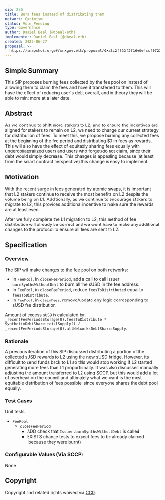 ```yaml
---
sip: 255
title: Burn fees instead of distributing them
network: Optimism
status: Vote_Pending
type: Governance
author: Daniel Beal (@dbeal-eth)
implementor: Daniel Beal (@dbeal-eth)
created: 2022-06-27
proposal: >-
  https://snapshot.org/#/snxgov.eth/proposal/0xa2c2ff33f3f16e0e4ccf97231cfa12faaf9a6888fd2eaf2fafb03def4c5e40f3
---
```


<!--You can leave these HTML comments in your merged SIP and delete the visible duplicate text guides, they will not appear and may be helpful to refer to if you edit it again. This is the suggested template for new SIPs. Note that an SIP number will be assigned by an editor. When opening a pull request to submit your SIP, please use an abbreviated title in the filename, `sip-draft_title_abbrev.md`. The title should be 44 characters or less.-->

## Simple Summary

<!--"If you can't explain it simply, you don't understand it well enough." Simply describe the outcome the proposed changes intends to achieve. This should be non-technical and accessible to a casual community member.-->

This SIP proposes burning fees collected by the fee pool on instead of allowing them to claim the fees and have it transferred to them. This will have the effect of reducing user's debt overall, and in theory they will be able to mint more at a later date.

## Abstract

<!--A short (~200 word) description of the proposed change, the abstract should clearly describe the proposed change. This is what *will* be done if the SIP is implemented, not *why* it should be done or *how* it will be done. If the SIP proposes deploying a new contract, write, "we propose to deploy a new contract that will do x".-->

As we continue to shift more stakers to L2, and to ensure the incentives are aligned for stakers to remain on L2, we need to change our current strategy for distribution of fees. To meet this, we propose burning any collected fees at the beginning of the fee period and distributing $0 in fees as rewards. This will also have the effect of equitably sharing fees equally with undercollateralized users and users who forget/do not claim, since their debt would simply decrease. This changes is appealing because (at least from the smart contract perspective) this change is easy to implement.

## Motivation

<!--This is the problem statement. This is the *why* of the SIP. It should clearly explain *why* the current state of the protocol is inadequate.  It is critical that you explain *why* the change is needed, if the SIP proposes changing how something is calculated, you must address *why* the current calculation is innaccurate or wrong. This is not the place to describe how the SIP will address the issue!-->

With the recent surge in fees generated by atomic swaps, it is important that L2 stakers continue to receive the most benefits on L2 despite the volume being on L1. Additionally, as we continue to encourage stakers to migrate to L2, this provides additional incentive to make sure the rewards are at least even.

After we fully complete the L1 migration to L2, this method of fee distribution will already be correct and we wont have to make any additional changes to the protocol to ensure all fees are sent to L2.

## Specification

<!--The specification should describe the syntax and semantics of any new feature, there are five sections
1. Overview
2. Rationale
3. Technical Specification
4. Test Cases
5. Configurable Values
-->

### Overview

<!--This is a high level overview of *how* the SIP will solve the problem. The overview should clearly describe how the new feature will be implemented.-->

The SIP will make changes to the fee pool on both networks:
* In `FeePool`, in `closeFeePeriod`, add a call to call issuer `burnSynthsWithoutDebt` to burn all the sUSD in the fee address.
* In `FeePool`, in `closeFeePeriod`, reduce `feesToDistributed` equal to `feesToDistribute`.
* In `FeePool`, in `claimFees`, remove/update any logic corresponding to sUSD fee distribution.

Amount of excess `sUSD` is calculated by: `_recentFeePeriodsStorage(0).feesToDistribute * SynthetixDebtShare.totalSupply() /  _recentFeePeriodsStorage(0).allNetworksDebtSharesSupply`.

### Rationale

<!--This is where you explain the reasoning behind how you propose to solve the problem. Why did you propose to implement the change in this way, what were the considerations and trade-offs. The rationale fleshes out what motivated the design and why particular design decisions were made. It should describe alternate designs that were considered and related work. The rationale may also provide evidence of consensus within the community, and should discuss important objections or concerns raised during discussion.-->

A previous iteration of this SIP discussed distributing a portion of the collected sUSD rewards to L2 using the new sUSD bridge. However, its difficult to send funds back to L1 so this would stop working if L2 started generating more fees than L1 proportionally. It was also discussed manually adjusting the amount transferred to L2 using SCCP, but this would add a lot of overhead on the council and ultimately what we want is the most equitable distribution of fees possible, since everyone shares the debt pool equally.

### Test Cases

<!--Test cases for an implementation are mandatory for SIPs but can be included with the implementation..-->

Unit tests
* `FeePool`
  * `closeFeePeriod`
    * ADD check that `Issuer.burnSynthsWithoutDebt` is called
    * EXISTS change tests to expect fees to be already claimed (because they were burnt)

### Configurable Values (Via SCCP)

<!--Please list all values configurable via SCCP under this implementation.-->

None

## Copyright

Copyright and related rights waived via [CC0](https://creativecommons.org/publicdomain/zero/1.0/).
